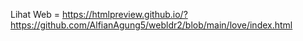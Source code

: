 Lihat Web = https://htmlpreview.github.io/?https://github.com/AlfianAgung5/webldr2/blob/main/love/index.html
